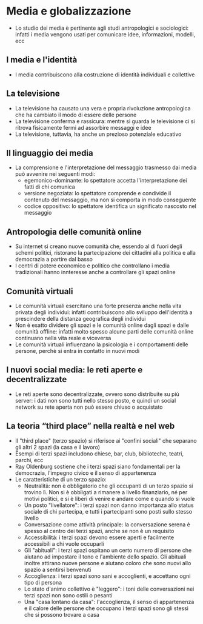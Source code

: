 # Media e globalizzazione

- Lo studio dei media è pertinente agli studi antropologici e sociologici: infatti i media vengono usati per comunicare idee, informazioni, modelli, ecc

## I media e l'identità

- I media contribuiscono alla costruzione di identità individuali e collettive

## La televisione

- La televisione ha causato una vera e propria rivoluzione antropologica che ha cambiato il modo di essere delle persone
- La televisione conferma e rassicura: mentre si guarda le televisione ci si ritrova fisicamente fermi ad assorbire messaggi e idee
- La televisione, tuttavia, ha anche un prezioso potenziale educativo

## Il linguaggio dei media

- La comprensione e l'interpretazione del messaggio trasmesso dai media può avvenire nei seguenti modi:
	- egemonico-dominante: lo spettatore accetta l'interpretazione dei fatti di chi comunica
	- versione negoziata: lo spettatore comprende e condivide il contenuto del messaggio, ma non si comporta in modo conseguente
	- codice oppositivo: lo spettatore identifica un significato nascosto nel messaggio

## Antropologia delle comunità online

- Su internet si creano nuove comunità che, essendo al di fuori degli schemi politici, ristorano la partecipazione dei cittadini alla politica e alla democrazia a partire dal basso
- I centri di potere economico e politico che controllano i media tradizionali hanno innteresse anche a controllare gli spazi online

## Comunità virtuali

- Le comunità virtuali esercitano una forte presenza anche nella vita privata degli individui: infatti contribuiscono allo sviluppo dell'identità a prescindere della distanza geografica degli individui
- Non è esatto dividere gli spazi e le comunità online dagli spazi e dalle comunità offline: infatti molto spesso alcune parti delle comunità online continuano nella vita reale e viceversa
- Le comunità virtuali influenzano la psicologia e i comportamenti delle persone, perchè si entra in contatto in nuovi modi

## I nuovi social media: le reti aperte e decentralizzate

- Le reti aperte sono decentralizzate, ovvero sono distribuite su più server: i dati non sono tutti nello stesso posto, e quindi un social network su rete aperta non può essere chiuso o acquistato

## La teoria “third place” nella realtà e nel web

- Il "third place" (terzo spazio) si riferisce ai "confini sociali" che separano gli altri 2 spazi (la casa e il lavoro)
- Esempi di terzi spazi includono chiese, bar, club, biblioteche, teatri, parchi, ecc
- Ray Oldenburg sostiene che i terzi spazi siano fondamentali per la democrazia, l'impegno civico e il senso di appartenenza
- Le caratteristiche di un terzo spazio:
	- Neutralità: non è obbligatorio che gli occupanti di un terzo spazio si trovino lì. Non si è obbligati a rimanere a livello finanziario, né per motivi politici, e si è liberi di venire e andare come e quando si vuole
	- Un posto "livellatore": i terzi spazi non danno importanza allo status sociale di chi partecipa, e tutti i partecipanti sono posti sullo stesso livello
	- Conversazione come attività principale: la conversazione serena è spesso al centro dei terzi spazi, anche se non è un requisito
	- Accessibilità: i terzi spazi devono essere aperti e facilmente accessibili a chi vuole occuparli
	- Gli "abituali": i terzi spazi ospitano un certo numero di persone che aiutano ad impostare il tono e l'ambiente dello spazio. Gli abituali inoltre attirano nuove persone e aiutano coloro che sono nuovi allo spazio a sentirsi benvenuti
	- Accoglienza: i terzi spazi sono sani e accoglienti, e accettano ogni tipo di persona
	- Lo stato d'animo collettivo è "leggero": i toni delle conversazioni nei terzi spazi non sono ostili o pesanti
	- Una "casa lontano da casa": l'accoglienza, il senso di appartenenza e il calore delle persone che occupano i terzi spazi sono gli stessi che si possono trovare a casa